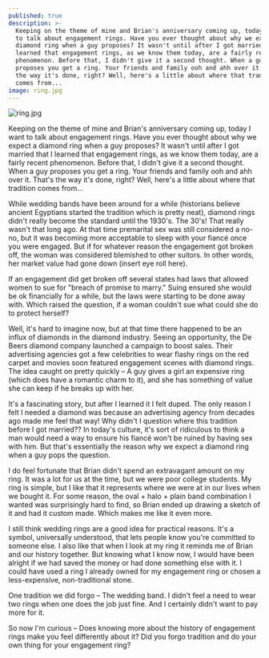 ```yaml
---
published: true
description: >-
  Keeping on the theme of mine and Brian's anniversary coming up, today I want
  to talk about engagement rings. Have you ever thought about why we expect a
  diamond ring when a guy proposes? It wasn't until after I got married that I
  learned that engagement rings, as we know them today, are a fairly recent
  phenomenon. Before that, I didn't give it a second thought. When a guy
  proposes you get a ring. Your friends and family ooh and ahh over it. That's
  the way it's done, right? Well, here's a little about where that tradition
  comes from...
image: ring.jpg
---
```

![ring.jpg]({{site.baseurl}}/img/ring.jpg)

Keeping on the theme of mine and Brian's anniversary coming up, today I want to talk about engagement rings. Have you ever thought about why we expect a diamond ring when a guy proposes? It wasn't until after I got married that I learned that engagement rings, as we know them today, are a fairly recent phenomenon. Before that, I didn't give it a second thought. When a guy proposes you get a ring. Your friends and family ooh and ahh over it. That's the way it's done, right? Well, here's a little about where that tradition comes from...

While wedding bands have been around for a while (historians believe ancient Egyptians started the tradition which is pretty neat), diamond rings didn't really become the standard until the 1930's. The 30's! That really wasn't that long ago. At that time premarital sex was still considered a no-no, but it was becoming more acceptable to sleep with your fiancé once you were engaged. But if for whatever reason the engagement got broken off, the woman was considered blemished to other suitors. In other words, her market value had gone down (insert eye roll here). 

If an engagement did get broken off several states had laws that allowed women to sue for "breach of promise to marry." Suing ensured she would be ok financially for a while, but the laws were starting to be done away with. Which raised the question, if a woman couldn't sue what could she do to protect herself?

Well, it's hard to imagine now, but at that time there happened to be an influx of diamonds in the diamond industry. Seeing an opportunity, the De Beers diamond company launched a campaign to boost sales. Their advertising agencies got a few celebrities to wear flashy rings on the red carpet and movies soon featured engagement scenes with diamond rings. The idea caught on pretty quickly – A guy gives a girl an expensive ring (which does have a romantic charm to it), and she has something of value she can keep if he breaks up with her. 

It's a fascinating story, but after I learned it I felt duped. The only reason I felt I needed a diamond was because an advertising agency from decades ago made me feel that way! Why didn't I question where this tradition before I got married?? In today's culture, it's sort of ridiculous to think a man would need a way to ensure his fiancé won't be ruined by having sex with him. But that's essentially the reason why we expect a diamond ring when a guy pops the question.

I do feel fortunate that Brian didn't spend an extravagant amount on my ring. It was a lot for us at the time, but we were poor college students. My ring is simple, but I like that it represents where we were at in our lives when we bought it. For some reason, the oval + halo + plain band combination I wanted was surprisingly hard to find, so Brian ended up drawing a sketch of it and had it custom made. Which makes me like it even more. 

I still think wedding rings are a good idea for practical reasons. It's a symbol, universally understood, that lets people know you're committed to someone else. I also like that when I look at my ring it reminds me of Brian and our history together. But knowing what I know now, I would have been alright if we had saved the money or had done something else with it. I could have used a ring I already owned for my engagement ring or chosen a less-expensive, non-traditional stone.

One tradition we did forgo – The wedding band. I didn't feel a need to wear two rings when one does the job just fine. And I certainly didn't want to pay more for it. 

So now I'm curious – Does knowing more about the history of engagement rings make you feel differently about it? Did you forgo tradition and do your own thing for your engagement ring?

